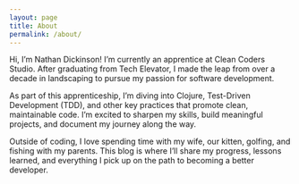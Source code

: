 ```yaml
---
layout: page
title: About
permalink: /about/
---
```


Hi, I’m Nathan Dickinson! I’m currently an apprentice at Clean Coders Studio. After graduating from Tech Elevator, I made the leap from over a decade in landscaping to pursue my passion for software development.

As part of this apprenticeship, I’m diving into Clojure, Test-Driven Development (TDD), and other key practices that promote clean, maintainable code. I’m excited to sharpen my skills, build meaningful projects, and document my journey along the way.

Outside of coding, I love spending time with my wife, our kitten, golfing, and fishing with my parents. This blog is where I’ll share my progress, lessons learned, and everything I pick up on the path to becoming a better developer.
